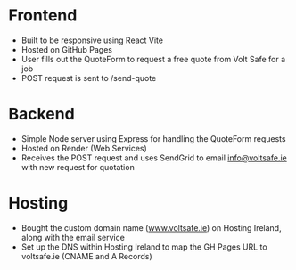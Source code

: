 # Frontend 
- Built to be responsive using React Vite
- Hosted on GitHub Pages
- User fills out the QuoteForm to request a free quote from Volt Safe for a job
- POST request is sent to /send-quote

# Backend
- Simple Node server using Express for handling the QuoteForm requests
- Hosted on Render (Web Services)
- Receives the POST request and uses SendGrid to email info@voltsafe.ie with new request for quotation

# Hosting
- Bought the custom domain name (www.voltsafe.ie) on Hosting Ireland, along with the email service
- Set up the DNS within Hosting Ireland to map the GH Pages URL to voltsafe.ie (CNAME and A Records)


